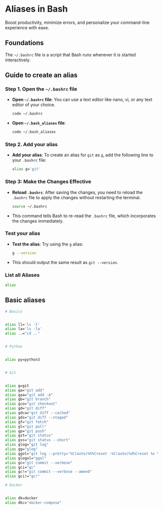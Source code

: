 # Aliases in Bash

Boost productivity, minimize errors, and personalize your command-line experience with ease.

## Foundations

The `~/.bashrc` file is a script that Bash runs whenever it is started interactively.

## Guide to create an alias

### Step 1. Open the `~/.bashrc` file

- **Open `~/.bashrc` file**: You can use a text editor like nano, vi, or any text editor of your choice.

  ```bash
  code ~/.bashrc
  ```

- **Open `~/.bash_aliases` file**:

  ```bash
  code ~/.bash_aliases
  ```

### Step 2. Add your alias

- **Add your alias**: To create an alias for `git` as `g`, add the following line to your `.bashrc` file:

  ```bash
  alias g='git'
  ```

### Step 3: Make the Changes Effective

- **Reload `.bashrc`**: After saving the changes, you need to reload the `.bashrc` file to apply the changes without restarting the terminal.

  ```bash
  source ~/.bashrc
  ```

- This command tells Bash to re-read the `.bashrc` file, which incorporates the changes immediately.

### Test your alias

- **Test the alias**: Try using the `g` alias:

  ```bash
  g --version
  ```

- This should output the same result as `git --version`.

### List all Aliases

```bash
alias
```

## Basic aliases

```bash
# Basics


alias ll='ls -l'
alias la='ls -la'
alias ..="cd .."


# Python


alias py=python3


# Git


alias g=git
alias ga="git add"
alias gaa="git add -A"
alias gb="git branch"
alias gco="git checkout"
alias gd="git diff"
alias gdca="git diff --cached"
alias gds="git diff --staged"
alias gf="git fetch"
alias gl="git pull"
alias gp="git push"
alias gst="git status"
alias gss="git status --short"
alias glog="git log"
alias gg="glog"
alias ggol="git log --pretty='%C(auto)%h%Creset -%C(auto)%d%Creset %s %Cgreen(%ar) %C(bold blue)<%an>%Creset'"
alias glogol="ggol"
alias gc="git commit --verbose"
alias gci="gc"
alias gc!="git commit --verbose --amend"
alias gci!="gc!"

# Docker


alias dk=docker
alias dkc="docker-compose"
```
